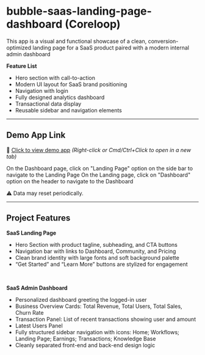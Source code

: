 # bubble-saas-landing-page-dashboard (Coreloop)
This app is a visual and functional showcase of a clean, conversion-optimized landing page for a SaaS product paired with a modern internal admin dashboard

**Feature List**

- Hero section with call-to-action
- Modern UI layout for SaaS brand positioning
- Navigation with login
- Fully designed analytics dashboard
- Transactional data display
- Reusable sidebar and navigation elements

---

## Demo App Link
🔗 [Click to view demo app](https://surface-app-86650.bubbleapps.io/version-test)
_(Right-click or Cmd/Ctrl+Click to open in a new tab)_

On the Dashboard page, click on "Landing Page" option on the side bar to navigate to the Landing Page
On the Landing page, click on "Dashboard" option on the header to navigate to the Dashboard

⚠️ Data may reset periodically.

---

## Project Features

**SaaS Landing Page**
- Hero Section with product tagline, subheading, and CTA buttons
- Navigation bar with links to Dashboard, Community, and Pricing
- Clean brand identity with large fonts and soft background palette
- “Get Started” and “Learn More” buttons are stylized for engagement
<br>

**SaaS Admin Dashboard**
- Personalized dashboard greeting the logged-in user
- Business Overview Cards: Total Revenue, Total Users, Total Sales, Churn Rate
- Transaction Panel: List of recent transactions showing user and amount
- Latest Users Panel
- Fully structured sidebar navigation with icons: Home; Workflows; Landing Page; Earnings; Transactions; Knowledge Base
- Cleanly separated front-end and back-end design logic


